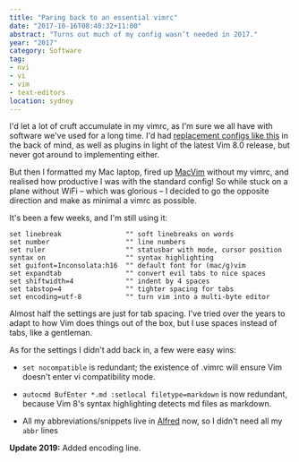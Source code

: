 ```yaml
---
title: "Paring back to an essential vimrc"
date: "2017-10-16T08:40:32+11:00"
abstract: "Turns out much of my config wasn’t needed in 2017."
year: "2017"
category: Software
tag:
- nvi
- vi
- vim
- text-editors
location: sydney
---
```

I'd let a lot of cruft accumulate in my vimrc, as I'm sure we all have with software we've used for a long time. I'd had [replacement configs like this] in the back of mind, as well as plugins in light of the latest Vim 8.0 release, but never got around to implementing either.

But then I formatted my Mac laptop, fired up [MacVim] without my vimrc, and realised how productive I was with the standard config! So while stuck on a plane without WiFi – which was glorious – I decided to go the opposite direction and make as minimal a vimrc as possible. 

It's been a few weeks, and I'm still using it:

    set linebreak                "" soft linebreaks on words
    set number                   "" line numbers
    set ruler                    "" statusbar with mode, cursor position
    syntax on                    "" syntax highlighting
    set guifont=Inconsolata:h16  "" default font for (mac/g)vim
    set expandtab                "" convert evil tabs to nice spaces
    set shiftwidth=4             "" indent by 4 spaces
    set tabstop=4                "" tighter spacing for tabs
    set encoding=utf-8           "" turn vim into a multi-byte editor

Almost half the settings are just for tab spacing. I've tried over the years to adapt to how Vim does things out of the box, but I use spaces instead of tabs, like a gentleman.

As for the settings I didn't add back in, a few were easy wins:

* `set nocompatible` is redundant; the existence of .vimrc will ensure Vim doesn't enter vi compatibility mode.

* `autocmd BufEnter *.md :setlocal filetype=markdown` is now redundant, because Vim 8's syntax highlighting detects md files as markdown.

* All my abbreviations/snippets live in [Alfred] now, so I didn't need all my `abbr` lines

**Update 2019:** Added encoding line.

[replacement configs like this]: https://github.com/amix/vimrc "The ultimate Vim configuration"
[MacVim]: https://github.com/macvim-dev/macvim
[Alfred]: https://www.alfredapp.com/help/features/snippets/ "Alfred: Snippets and Text Expansion"

